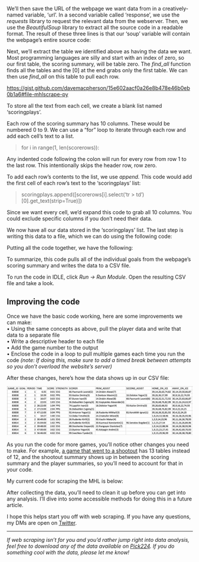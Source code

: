 <html lang="en">
<head>
  <meta charset="utf-8">
  <meta name="viewport" content="width=device-width, initial-scale=.55, maximum-scale=.55, minimum-scale=.55, shrink-to-fit=no">
  <meta name="description" content="How to scrape junior hockey data from HTML pages using Python">
    <!-- Global site tag (gtag.js) - Google Analytics -->
    <script async src="https://www.googletagmanager.com/gtag/js?id=UA-143825138-1"></script>
    <script>
        window.dataLayer = window.dataLayer || [];

        function gtag() {
            dataLayer.push(arguments);
        }
        gtag('js', new Date());

        gtag('config', 'UA-143825138-1');
    </script>

    <title>Pick224 - Scraping junior hockey data from HTML pages</title>
    <link rel="stylesheet" href="https://stackpath.bootstrapcdn.com/bootstrap/4.3.1/css/bootstrap.min.css" integrity="sha384-ggOyR0iXCbMQv3Xipma34MD+dH/1fQ784/j6cY/iJTQUOhcWr7x9JvoRxT2MZw1T" crossorigin="anonymous">
    <link rel="shortcut icon" type="image/png" href="/resources/favicon.gif" />
    <link href="resources/css/starter-template.css" rel="stylesheet">
</head>


Scraping junior hockey data from HTML pages
===========================================

This past July, I launched [Pick224](https://pick224.com/), a website containing data from over 15 hockey leagues across the world with a focus on junior hockey. Since the launch, the most common question I’ve been asked on [Twitter](https://twitter.com/davemacp) has been “where do you get all this data from?”. I then explain how I scrape all the individual game summaries of each league, clean the data, total up all the stats, and join the results with player biographical information.

This usually scares people off.

I get it. Data collection, data cleaning, and data compilation can be daunting tasks. It’s hard to know where to start or what tools to use.

My advice? Do _something_. Do a shitty job at it. Then, as you slowly begin to better understand your data and your needs, make small improvements. Eventually, you’ll have a great grasp of your data and some decent code.

In this article, I’ll help you get started by recommending some tools and walking you through creating a basic web scraper.

The code that follows is likely very inefficient, but should provide a good foundation.

Technical requirements
----------------------

To write our code, we’ll need the Python programming language and two extra libraries. I always fumble my way through installing programming languages, but the linked guides here should be pretty helpful:  
• [Python3](https://www.python.org/downloads/)  
• [BeautifulSoup](https://pypi.org/project/beautifulsoup4/) (pip install bs4)  
• [Requests](https://pypi.org/project/requests/) (pip install requests)

Understanding the data
----------------------

Before we start writing code, we need to know what data is available and what parts we need.

For this example, let’s scrape the MHL, Russia’s junior hockey league.

We can get everything we need from the individual game reports, an example of which can be found here: [https://engmhl.khl.ru/game/857/83814/summary/](https://engmhl.khl.ru/game/857/83814/summary/)

We want to extract:  
• Each individual goal and all its details from the “Scoring summary” tab; and  
• Select information from each row of the “Players summary” tab

If you open the URL above in Google Chrome, you can right-click on any part of the page and click “Inspect” to view the source code for that part of the webpage. If you highlight a section of code, it will highlight the relevant component of the webpage:

![alt text](images/inspect-webpage-chrome.png "Inspecting with Chrome")

For example, if you highlight the code until the whole “Scoring summary” table is highlighted, you’ll see that the scoring summary is included in a “table” with the “class” _protocol-table_. If we search the rest of the code using ctrl+f (cmd+f on Macs) for “<table”, we can see that there are 12 tables in the file. In order, these tables contain:  
1\. The scoring summary  
2\. The penalty summary  
3\. The home team’s goalies  
4\. The home team’s defensemen  
5\. The home team’s forwards  
6\. The away team’s goalies  
7\. The away team’s defensemen  
8\. The away team’s forwards  
9\. Team powerplay summaries  
10\. Team goals for summaries  
11\. Team goals against summaries  
12\. Team shot summaries

To get what we want, we need to pull data from tables 1, 4, 5, 7, and 8.

Further exploring our data, we can see that each individual row is enclosed in a “tr” tag and the individual cells of each row are enclosed in “td” tags. We’ll need a way to grab all the information from each of these cells.

Writing the code
----------------

To get started, open up your Python programming interface. Python comes with one called IDLE, but there are lots of more customizable ones available. I use [Wing](https://wingware.com/) because it’s what we used in the computer science program I made it 30% through ¯\\\_(ツ)\_/¯.

If using IDLE, click _File -> New File_ to open a blank file. Click _File -> Save As_ and save it as mhlscrape.py

The first thing we need to do is import the necessary Python libraries. To do this, enter the three _import_ lines seen in the below code snippet:

<script src="https://gist.github.com/davemacpherson/b43207caa813f7cc49db10840671a251.js"></script>

We’ll then save the URL of the webpage we want data from in a creatively-named variable, ‘url’. In a second variable called ‘response’, we use the _requests_ library to request the relevant data from the webserver. Then, we use the _BeautifulSoup_ library to extract all the source code in a readable format. The result of these three lines is that our ‘soup’ variable will contain the webpage’s entire source code:

<script src="https://gist.github.com/davemacpherson/ec2c68a35206e1e118bbbc2cefb35818.js"></script>

Next, we’ll extract the table we identified above as having the data we want. Most programming languages are silly and start with an index of zero, so our first table, the scoring summary, will be table zero. The _find\_all_ function finds all the tables and the \[0\] at the end grabs only the first table. We can then use _find\_all_ on this table to pull each row.

https://gist.github.com/davemacpherson/15e602aacf0a26e8b478e46b0eb0b1a6#file-mhlscrape-py

To store all the text from each cell, we create a blank list named ‘scoringplays’.

Each row of the scoring summary has 10 columns. These would be numbered 0 to 9. We can use a “for” loop to iterate through each row and add each cell’s text to a list.

> for i in range(1, len(scorerows)):

Any indented code following the colon will run for every row from row 1 to the last row. This intentionally skips the header row, row zero.

To add each row’s contents to the list, we use _append._ This code would add the first cell of each row’s text to the ‘scoringplays’ list:

> scoringplays.append(\[scorerows\[i\].select(‘tr > td’)\[0\].get\_text(strip=True)\])

Since we want every cell, we’d expand this code to grab all 10 columns. You could exclude specific columns if you don’t need their data.

<script src="https://gist.github.com/davemacpherson/639102ffa74b35c2883d305fcbb0b213.js"></script>

We now have all our data stored in the ‘scoringplays’ list. The last step is writing this data to a file, which we can do using the following code:

<script src="https://gist.github.com/davemacpherson/f4b4e9537864db96e7c045f5d9639156.js"></script>

Putting all the code together, we have the following:

<script src="https://gist.github.com/davemacpherson/b24cfb7025fc3242bc84af868c14c55c.js"></script>

To summarize, this code pulls all of the individual goals from the webpage’s scoring summary and writes the data to a CSV file.

To run the code in IDLE, click _Run -> Run Module_. Open the resulting CSV file and take a look.

Improving the code
------------------

Once we have the basic code working, here are some improvements we can make:  
• Using the same concepts as above, pull the player data and write that data to a separate file  
• Write a descriptive header to each file  
• Add the game number to the output  
• Enclose the code in a loop to pull multiple games each time you run the code _(note: If doing this, make sure to add a timed break between attempts so you don’t overload the website’s server)_

After these changes, here’s how the data shows up in our CSV file:

![alt text](images/mhl-csv-file.png "CSV output")

As you run the code for more games, you’ll notice other changes you need to make. For example, [a game that went to a shootout](https://engmhl.khl.ru/game/857/83808/summary/) has 13 tables instead of 12, and the shootout summary shows up in between the scoring summary and the player summaries, so you’ll need to account for that in your code.

My current code for scraping the MHL is below:

<script src="https://gist.github.com/davemacpherson/a0fc802057e9c8fa48cdee37f262813a.js"></script>

After collecting the data, you’ll need to clean it up before you can get into any analysis. I’ll dive into some accessible methods for doing this in a future article.

I hope this helps start you off with web scraping. If you have any questions, my DMs are open on [Twitter](https://twitter.com/davemacp).

* * *

_If web scraping isn’t for you and you’d rather jump right into data analysis, feel free to download any of the data available on_ [_Pick224_](https://pick224.com/index.html)_. If you do something cool with the data, please let me know!_
